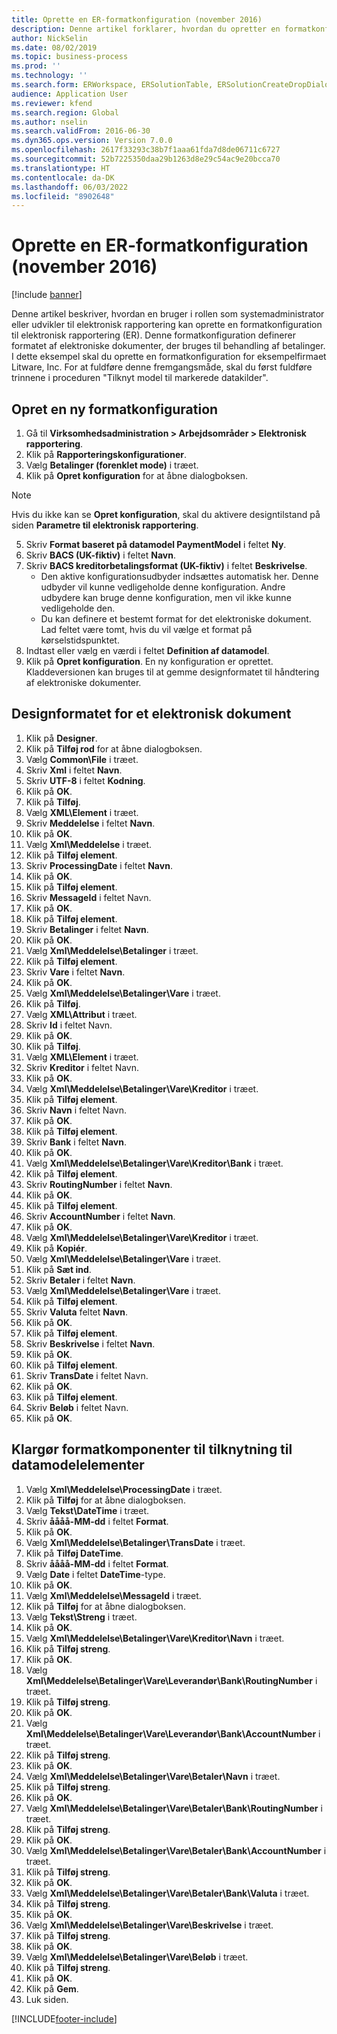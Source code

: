 ```yaml
---
title: Oprette en ER-formatkonfiguration (november 2016)
description: Denne artikel forklarer, hvordan du opretter en formatkonfiguration til elektronisk rapportering (ER).
author: NickSelin
ms.date: 08/02/2019
ms.topic: business-process
ms.prod: ''
ms.technology: ''
ms.search.form: ERWorkspace, ERSolutionTable, ERSolutionCreateDropDialog, EROperationDesigner, ERComponentTypeDropDialog
audience: Application User
ms.reviewer: kfend
ms.search.region: Global
ms.author: nselin
ms.search.validFrom: 2016-06-30
ms.dyn365.ops.version: Version 7.0.0
ms.openlocfilehash: 2617f33293c38b7f1aaa61fda7d8de06711c6727
ms.sourcegitcommit: 52b7225350daa29b1263d8e29c54ac9e20bcca70
ms.translationtype: HT
ms.contentlocale: da-DK
ms.lasthandoff: 06/03/2022
ms.locfileid: "8902648"
---
```

# <a name="er-create-a-format-configuration-november-2016"></a>Oprette en ER-formatkonfiguration (november 2016)

[!include [banner](../../includes/banner.md)]

Denne artikel beskriver, hvordan en bruger i rollen som systemadministrator eller udvikler til elektronisk rapportering kan oprette en formatkonfiguration til elektronisk rapportering (ER). Denne formatkonfiguration definerer formatet af elektroniske dokumenter, der bruges til behandling af betalinger. I dette eksempel skal du oprette en formatkonfiguration for eksempelfirmaet Litware, Inc. For at fuldføre denne fremgangsmåde, skal du først fuldføre trinnene i proceduren "Tilknyt model til markerede datakilder".


## <a name="create-a-new-format-configuration"></a>Opret en ny formatkonfiguration
1. Gå til **Virksomhedsadministration > Arbejdsområder > Elektronisk rapportering**.
2. Klik på **Rapporteringskonfigurationer**.
3. Vælg **Betalinger (forenklet mode)** i træet.
4. Klik på **Opret konfiguration** for at åbne dialogboksen.

 > [!NOTE]
 > Hvis du ikke kan se **Opret konfiguration**, skal du aktivere designtilstand på siden **Parametre til elektronisk rapportering**. 
 
5. Skriv **Format baseret på datamodel PaymentModel** i feltet **Ny**.
6. Skriv **BACS (UK-fiktiv)** i feltet **Navn**.
7. Skriv **BACS kreditorbetalingsformat (UK-fiktiv)** i feltet **Beskrivelse**.
    * Den aktive konfigurationsudbyder indsættes automatisk her. Denne udbyder vil kunne vedligeholde denne konfiguration. Andre udbydere kan bruge denne konfiguration, men vil ikke kunne vedligeholde den.  
    * Du kan definere et bestemt format for det elektroniske dokument. Lad feltet være tomt, hvis du vil vælge et format på kørselstidspunktet.  
8. Indtast eller vælg en værdi i feltet **Definition af datamodel**.
9. Klik på **Opret konfiguration**. En ny konfiguration er oprettet. Kladdeversionen kan bruges til at gemme designformatet til håndtering af elektroniske dokumenter.  

## <a name="design-the-format-of-an-electronic-document"></a>Designformatet for et elektronisk dokument
1. Klik på **Designer**.
2. Klik på **Tilføj rod** for at åbne dialogboksen.
3. Vælg **Common\File** i træet.
4. Skriv **Xml** i feltet **Navn**.
5. Skriv **UTF-8** i feltet **Kodning**.
6. Klik på **OK**.
7. Klik på **Tilføj**.
8. Vælg **XML\Element** i træet.
9. Skriv **Meddelelse** i feltet **Navn**.
10. Klik på **OK**.
11. Vælg **Xml\Meddelelse** i træet.
12. Klik på **Tilføj element**.
13. Skriv **ProcessingDate** i feltet **Navn**.
14. Klik på **OK**.
15. Klik på **Tilføj element**.
16. Skriv **MessageId** i feltet Navn.
17. Klik på **OK**.
18. Klik på **Tilføj element**.
19. Skriv **Betalinger** i feltet **Navn**.
20. Klik på **OK**.
21. Vælg **Xml\Meddelelse\Betalinger** i træet.
22. Klik på **Tilføj element**.
23. Skriv **Vare** i feltet **Navn**.
24. Klik på **OK**.
25. Vælg **Xml\Meddelelse\Betalinger\Vare** i træet.
26. Klik på **Tilføj**.
27. Vælg **XML\Attribut** i træet.
28. Skriv **Id** i feltet Navn.
29. Klik på **OK**.
30. Klik på **Tilføj**.
31. Vælg **XML\Element** i træet.
32. Skriv **Kreditor** i feltet Navn.
33. Klik på **OK**.
34. Vælg **Xml\Meddelelse\Betalinger\Vare\Kreditor** i træet.
35. Klik på **Tilføj element**.
36. Skriv **Navn** i feltet Navn.
37. Klik på **OK**.
38. Klik på **Tilføj element**.
39. Skriv **Bank** i feltet **Navn**.
40. Klik på **OK**.
41. Vælg **Xml\Meddelelse\Betalinger\Vare\Kreditor\Bank** i træet.
42. Klik på **Tilføj element**.
43. Skriv **RoutingNumber** i feltet **Navn**.
44. Klik på **OK**.
45. Klik på **Tilføj element**.
46. Skriv **AccountNumber** i feltet **Navn**.
47. Klik på **OK**.
48. Vælg **Xml\Meddelelse\Betalinger\Vare\Kreditor** i træet.
49. Klik på **Kopiér**.
50. Vælg **Xml\Meddelelse\Betalinger\Vare** i træet.
51. Klik på **Sæt ind**.
52. Skriv **Betaler** i feltet **Navn**.
53. Vælg **Xml\Meddelelse\Betalinger\Vare** i træet.
54. Klik på **Tilføj element**.
55. Skriv **Valuta** feltet **Navn**.
56. Klik på **OK**.
57. Klik på **Tilføj element**.
58. Skriv **Beskrivelse** i feltet **Navn**.
59. Klik på **OK**.
60. Klik på **Tilføj element**.
61. Skriv **TransDate** i feltet Navn.
62. Klik på **OK**.
63. Klik på **Tilføj element**.
64. Skriv **Beløb** i feltet Navn.
65. Klik på **OK**.

## <a name="prepare-format-components-for-mapping-to-data-model-elements"></a>Klargør formatkomponenter til tilknytning til datamodelelementer
1. Vælg **Xml\Meddelelse\ProcessingDate** i træet.
2. Klik på **Tilføj** for at åbne dialogboksen.
3. Vælg **Tekst\DateTime** i træet.
4. Skriv **åååå-MM-dd** i feltet **Format**.
5. Klik på **OK**.
6. Vælg **Xml\Meddelelse\Betalinger\TransDate** i træet.
7. Klik på **Tilføj DateTime**.
8. Skriv **åååå-MM-dd** i feltet **Format**.
9. Vælg **Date** i feltet **DateTime**-type.
10. Klik på **OK**.
11. Vælg **Xml\Meddelelse\MessageId** i træet.
12. Klik på **Tilføj** for at åbne dialogboksen.
13. Vælg **Tekst\Streng** i træet.
14. Klik på **OK**.
15. Vælg **Xml\Meddelelse\Betalinger\Vare\Kreditor\Navn** i træet.
16. Klik på **Tilføj streng**.
17. Klik på **OK**.
18. Vælg **Xml\Meddelelse\Betalinger\Vare\Leverandør\Bank\RoutingNumber** i træet.
19. Klik på **Tilføj streng**.
20. Klik på **OK**.
21. Vælg **Xml\Meddelelse\Betalinger\Vare\Leverandør\Bank\AccountNumber** i træet.
22. Klik på **Tilføj streng**.
23. Klik på **OK**.
24. Vælg **Xml\Meddelelse\Betalinger\Vare\Betaler\Navn** i træet.
25. Klik på **Tilføj streng**.
26. Klik på **OK**.
27. Vælg **Xml\Meddelelse\Betalinger\Vare\Betaler\Bank\RoutingNumber** i træet.
28. Klik på **Tilføj streng**.
29. Klik på **OK**.
30. Vælg **Xml\Meddelelse\Betalinger\Vare\Betaler\Bank\AccountNumber** i træet.
31. Klik på **Tilføj streng**.
32. Klik på **OK**.
33. Vælg **Xml\Meddelelse\Betalinger\Vare\Betaler\Bank\Valuta** i træet.
34. Klik på **Tilføj streng**.
35. Klik på **OK**.
36. Vælg **Xml\Meddelelse\Betalinger\Vare\Beskrivelse** i træet.
37. Klik på **Tilføj streng**.
38. Klik på **OK**.
39. Vælg **Xml\Meddelelse\Betalinger\Vare\Beløb** i træet.
40. Klik på **Tilføj streng**.
41. Klik på **OK**.
42. Klik på **Gem**.
43. Luk siden.



[!INCLUDE[footer-include](../../../../includes/footer-banner.md)]